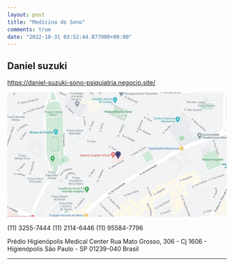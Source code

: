 ```yaml
---
layout: post
title: "Medicina do Sono"
comments: true
date: "2022-10-31 03:52:44.877000+00:00"
---
```


##  Daniel suzuki

https://daniel-suzuki-sono-psiquiatria.negocio.site/

![](/assets/img/sFAgR_AYS_3e0fbdd96f52cd2071a83d7face36ad1.png)

(11) 3255-7444
(11) 2114-6446
(11) 95584-7796

Prédio Higienópolis Medical Center
Rua Mato Grosso, 306 - Cj 1606 - Higienópolis
São Paulo - SP
01239-040
Brasil

---






